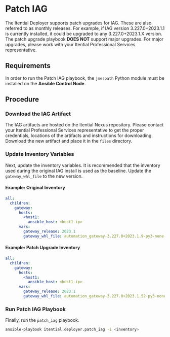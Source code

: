 # Patch IAG

The Itential Deployer supports patch upgrades for IAG.  These are also referred to as monthly
releases.  For example, if IAG version 3.227.0+2023.1.1 is currently installed, it could be
upgraded to any 3.227.0+2023.1.X version.  The patch upgrade playbook **DOES NOT** support major
upgrades.  For major upgrades, please work with your Itential Professional Services representative.

## Requirements

In order to run the Patch IAG playbook, the `jmespath` Python module must be installed on the
**Ansible Control Node**.

## Procedure

### Download the IAG Artifact

The IAG artifacts are hosted on the Itential Nexus repository. Please contact your Itential
Professional Services representative to get the proper credentials, locations of the artifacts and
instructions for downloading.  Download the new artifact and place it in the `files` directory.

### Update Inventory Variables

Next, update the inventory variables.  It is recommended that the inventory used during the
original IAG install is used as the baseline.  Update the `gateway_whl_file` to the new version.

#### Example: Original Inventory

```yaml
all:
  children:
    gateway:
      hosts:
        <host1:
          ansible_host: <host1-ip>
      vars:
        gateway_release: 2023.1
        gateway_whl_file: automation_gateway-3.227.0+2023.1.9-py3-none-any.whl
```

#### Example: Patch Upgrade Inventory

```yaml
all:
  children:
    gateway:
      hosts:
        <host1:
          ansible_host: <host1-ip>
      vars:
        gateway_release: 2023.1
        gateway_whl_file: automation_gateway-3.227.0+2023.1.52-py3-none-any.whl
```

### Run Patch IAG Playbook

Finally, run the `patch_iag` playbook.

```bash
ansible-playbook itential.deployer.patch_iag -i <inventory>
```
